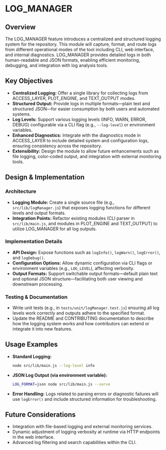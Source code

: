 # LOG_MANAGER

## Overview
The LOG_MANAGER feature introduces a centralized and structured logging system for the repository. This module will capture, format, and route logs from different operational modes of the tool including CLI, web interface, and internal diagnostics. LOG_MANAGER provides detailed logs in both human-readable and JSON formats, enabling efficient monitoring, debugging, and integration with log analysis tools.

## Key Objectives
- **Centralized Logging:** Offer a single library for collecting logs from ACCESS_LAYER, PLOT_ENGINE, and TEXT_OUTPUT modes.
- **Structured Output:** Provide logs in multiple formats—plain text and structured JSON—for easier consumption by both users and automated systems.
- **Log Levels:** Support various logging levels (INFO, WARN, ERROR, DEBUG) configurable via a CLI flag (e.g., `--log-level`) or environment variables.
- **Enhanced Diagnostics:** Integrate with the diagnostics mode in ACCESS_LAYER to include detailed system and configuration logs, ensuring consistency across the repository.
- **Extensibility:** Design the module to allow future enhancements such as file logging, color-coded output, and integration with external monitoring tools.

## Design & Implementation
### Architecture
- **Logging Module:** Create a single source file (e.g., `src/lib/logManager.js`) that exposes logging functions for different levels and output formats.
- **Integration Points:** Refactor existing modules (CLI parser in `src/lib/main.js`, and modules in PLOT_ENGINE and TEXT_OUTPUT) to utilize LOG_MANAGER for all log outputs.

### Implementation Details
- **API Design:** Expose functions such as `logInfo()`, `logWarn()`, `logError()`, and `logDebug()`.
- **Configuration Options:** Allow dynamic configuration via CLI flags or environment variables (e.g., `LOG_LEVEL`), affecting verbosity.
- **Output Formats:** Support switchable output formats—default plain text and optional JSON structure—facilitating both user viewing and downstream processing.

### Testing & Documentation
- Write unit tests (e.g., in `tests/unit/logManager.test.js`) ensuring all log levels work correctly and outputs adhere to the specified format.
- Update the README and CONTRIBUTING documentation to describe how the logging system works and how contributors can extend or integrate it into new features.

## Usage Examples
- **Standard Logging:**
  ```bash
  node src/lib/main.js --log-level info
  ```
- **JSON Log Output (via environment variable):**
  ```bash
  LOG_FORMAT=json node src/lib/main.js --serve
  ```
- **Error Handling:**
  Logs related to parsing errors or diagnostic failures will use `logError()` and include structured information for troubleshooting.

## Future Considerations
- Integration with file-based logging and external monitoring services.
- Dynamic adjustment of logging verbosity at runtime via HTTP endpoints in the web interface.
- Advanced log filtering and search capabilities within the CLI.

